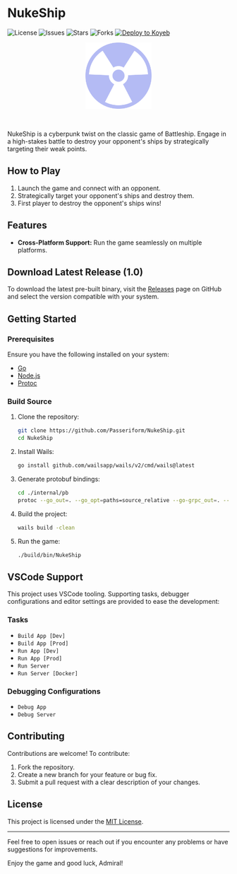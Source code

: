 # NukeShip

![License](https://img.shields.io/github/license/Passeriform/NukeShip)
![Issues](https://img.shields.io/github/issues/Passeriform/NukeShip)
![Stars](https://img.shields.io/github/stars/Passeriform/NukeShip)
![Forks](https://img.shields.io/github/forks/Passeriform/NukeShip)
[![Deploy to Koyeb](https://www.koyeb.com/static/images/deploy/button.svg)](https://app.koyeb.com/deploy?name=nukeship&repository=Passeriform%2FNukeShip&branch=master&instance_type=free)

<div align="center">
  <img src="./pkg/client/frontend/src/assets/radioactive.svg" alt="Radioactive Icon" width="150"/>
</div>

&nbsp;&nbsp;&nbsp;&nbsp;

NukeShip is a cyberpunk twist on the classic game of Battleship. Engage in a high-stakes battle to destroy your opponent's ships by strategically targeting their weak points.

## How to Play

1. Launch the game and connect with an opponent.
2. Strategically target your opponent's ships and destroy them.
3. First player to destroy the opponent's ships wins!

## Features

- **Cross-Platform Support:** Run the game seamlessly on multiple platforms.

## Download Latest Release (1.0)

To download the latest pre-built binary, visit the [Releases](https://github.com/Passeriform/NukeShip/releases) page on GitHub and select the version compatible with your system.

## Getting Started

### Prerequisites

Ensure you have the following installed on your system:

- [Go](https://go.dev/doc/install)
- [Node.js](https://nodejs.org/en/download)
- [Protoc](https://grpc.io/docs/protoc-installation/)

### Build Source

1. Clone the repository:

    ```bash
    git clone https://github.com/Passeriform/NukeShip.git
    cd NukeShip
    ```

2. Install Wails:

    ```bash
    go install github.com/wailsapp/wails/v2/cmd/wails@latest
    ```

3. Generate protobuf bindings:

    ```bash
    cd ./internal/pb
    protoc --go_out=. --go_opt=paths=source_relative --go-grpc_out=. --go-grpc_opt=paths=source_relative --proto_path=. ./*.proto
    ```

4. Build the project:

    ```bash
    wails build -clean
    ```

5. Run the game:

    ```bash
    ./build/bin/NukeShip
    ```

## VSCode Support

This project uses VSCode tooling. Supporting tasks, debugger configurations and editor settings are provided to ease the development:

### Tasks

- `Build App [Dev]`
- `Build App [Prod]`
- `Run App [Dev]`
- `Run App [Prod]`
- `Run Server`
- `Run Server [Docker]`

### Debugging Configurations

- `Debug App`
- `Debug Server`

## Contributing

Contributions are welcome! To contribute:

1. Fork the repository.
2. Create a new branch for your feature or bug fix.
3. Submit a pull request with a clear description of your changes.

## License

This project is licensed under the [MIT License](LICENSE).

---

Feel free to open issues or reach out if you encounter any problems or have suggestions for improvements.

Enjoy the game and good luck, Admiral!

